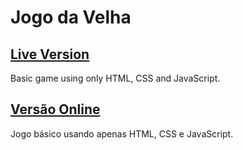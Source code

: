 # Jogo da Velha

## [Live Version](https://jaumazevedo.github.io/JogodaVelha/)

Basic game using only HTML, CSS and JavaScript.


## [Versão Online](https://jaumazevedo.github.io/JogodaVelha/)

Jogo básico usando apenas HTML, CSS e JavaScript.
